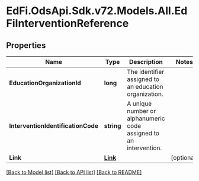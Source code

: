 # EdFi.OdsApi.Sdk.v72.Models.All.EdFiInterventionReference

## Properties

Name | Type | Description | Notes
------------ | ------------- | ------------- | -------------
**EducationOrganizationId** | **long** | The identifier assigned to an education organization. | 
**InterventionIdentificationCode** | **string** | A unique number or alphanumeric code assigned to an intervention. | 
**Link** | [**Link**](Link.md) |  | [optional] 

[[Back to Model list]](../README.md#documentation-for-models) [[Back to API list]](../README.md#documentation-for-api-endpoints) [[Back to README]](../README.md)

